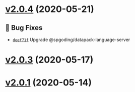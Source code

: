 # [v2.0.4](https://github.com/SPGoding/vscode-datapack-helper-plus/compare/v2.0.3...v2.0.4) (2020-05-21)

## 🐛 Bug Fixes
- [`deef71f`](https://github.com/SPGoding/vscode-datapack-helper-plus/commit/deef71f)  Upgrade @spgoding/datapack-language-server

# [v2.0.3](https://github.com/SPGoding/vscode-datapack-helper-plus/compare/v2.0.2...v2.0.3) (2020-05-17)

# [v2.0.1](https://github.com/SPGoding/vscode-datapack-helper-plus/compare/v2.0.0...v2.0.1) (2020-05-14)
